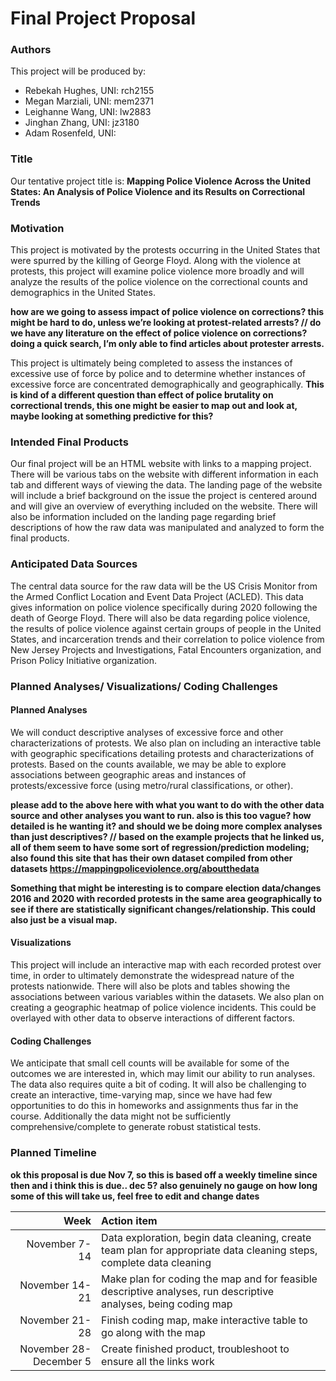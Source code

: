 Final Project Proposal
================

### Authors

This project will be produced by:

  - Rebekah Hughes, UNI: rch2155
  - Megan Marziali, UNI: mem2371
  - Leighanne Wang, UNI: lw2883
  - Jinghan Zhang, UNI: jz3180
  - Adam Rosenfeld, UNI:

### Title

Our tentative project title is: **Mapping Police Violence Across the
United States: An Analysis of Police Violence and its Results on
Correctional Trends**

### Motivation

This project is motivated by the protests occurring in the United States
that were spurred by the killing of George Floyd. Along with the
violence at protests, this project will examine police violence more
broadly and will analyze the results of the police violence on the
correctional counts and demographics in the United States.

**how are we going to assess impact of police violence on corrections?
this might be hard to do, unless we’re looking at protest-related
arrests? // do we have any literature on the effect of police violence
on corrections? doing a quick search, I’m only able to find articles
about protester arrests.**

This project is ultimately being completed to assess the instances of
excessive use of force by police and to determine whether instances of
excessive force are concentrated demographically and geographically.
**This is kind of a different question than effect of police brutality
on correctional trends, this one might be easier to map out and look at,
maybe looking at something predictive for this?**

### Intended Final Products

Our final project will be an HTML website with links to a mapping
project. There will be various tabs on the website with different
information in each tab and different ways of viewing the data. The
landing page of the website will include a brief background on the issue
the project is centered around and will give an overview of everything
included on the website. There will also be information included on the
landing page regarding brief descriptions of how the raw data was
manipulated and analyzed to form the final products.

### Anticipated Data Sources

The central data source for the raw data will be the US Crisis Monitor
from the Armed Conflict Location and Event Data Project (ACLED). This
data gives information on police violence specifically during 2020
following the death of George Floyd. There will also be data regarding
police violence, the results of police violence against certain groups
of people in the United States, and incarceration trends and their
correlation to police violence from New Jersey Projects and
Investigations, Fatal Encounters organization, and Prison Policy
Initiative organization.

### Planned Analyses/ Visualizations/ Coding Challenges

#### Planned Analyses

We will conduct descriptive analyses of excessive force and other
characterizations of protests. We also plan on including an interactive
table with geographic specifications detailing protests and
characterizations of protests. Based on the counts available, we may be
able to explore associations between geographic areas and instances of
protests/excessive force (using metro/rural classifications, or other).

**please add to the above here with what you want to do with the other
data source and other analyses you want to run. also is this too vague?
how detailed is he wanting it? and should we be doing more complex
analyses than just descriptives? // based on the example projects that
he linked us, all of them seem to have some sort of
regression/prediction modeling; also found this site that has their own
dataset compiled from other datasets
<https://mappingpoliceviolence.org/aboutthedata>**

**Something that might be interesting is to compare election
data/changes 2016 and 2020 with recorded protests in the same area
geographically to see if there are statistically significant
changes/relationship. This could also just be a visual map.**

#### Visualizations

This project will include an interactive map with each recorded protest
over time, in order to ultimately demonstrate the widespread nature of
the protests nationwide. There will also be plots and tables showing the
associations between various variables within the datasets. We also plan
on creating a geographic heatmap of police violence incidents. This
could be overlayed with other data to observe interactions of different
factors.

#### Coding Challenges

We anticipate that small cell counts will be available for some of the
outcomes we are interested in, which may limit our ability to run
analyses. The data also requires quite a bit of coding. It will also be
challenging to create an interactive, time-varying map, since we have
had few opportunities to do this in homeworks and assignments thus far
in the course. Additionally the data might not be sufficiently
comprehensive/complete to generate robust statistical tests.

### Planned Timeline

**ok this proposal is due Nov 7, so this is based off a weekly timeline
since then and i think this is due.. dec 5? also genuinely no gauge on
how long some of this will take us, feel free to edit and change dates**

|                   Week | Action item                                                                                                         |
| ---------------------: | :------------------------------------------------------------------------------------------------------------------ |
|          November 7-14 | Data exploration, begin data cleaning, create team plan for appropriate data cleaning steps, complete data cleaning |
|         November 14-21 | Make plan for coding the map and for feasible descriptive analyses, run descriptive analyses, being coding map      |
|         November 21-28 | Finish coding map, make interactive table to go along with the map                                                  |
| November 28-December 5 | Create finished product, troubleshoot to ensure all the links work                                                  |
